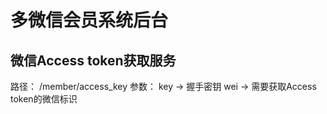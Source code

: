 # 多微信会员系统后台


## 微信Access token获取服务
路径： /member/access_key
参数： key -> 握手密钥
       wei -> 需要获取Access token的微信标识
